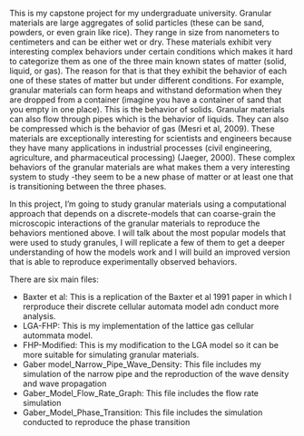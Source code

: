 This is my capstone project for my undergraduate university. 
Granular materials are large aggregates of solid particles (these can be sand, powders, or even grain like rice). They range in size from nanometers to centimeters and can be either wet or dry. These materials exhibit very interesting complex behaviors under certain conditions which makes it hard to categorize them as one of the three main known states of matter (solid, liquid, or gas). The reason for that is that they exhibit the behavior of each one of these states of matter but under different conditions. For example, granular materials can form heaps and withstand deformation when they are dropped from a container (imagine you have a container of sand that you empty in one place). This is the behavior of solids. Granular materials can also flow through pipes which is the behavior of liquids. They can also be compressed which is the behavior of gas (Mesri et al, 2009). These materials are exceptionally interesting for scientists and engineers because they have many applications in industrial processes (civil engineering, agriculture, and pharmaceutical processing) (Jaeger, 2000). These complex behaviors of the granular materials are what makes them a very interesting system to study -they seem to be a new phase of matter or at least one that is transitioning between the three phases.  

In this project, I’m going to study granular materials using a computational approach that depends on a discrete-models that can coarse-grain the microscopic interactions of the granular materials to reproduce the behaviors mentioned above. I will talk about the most popular models that were used to study granules, I will replicate a few of them to get a deeper understanding of how the models work and I will build an improved version that is able to reproduce experimentally observed behaviors. 


There are six main files:

- Baxter et al: This is a replication of the Baxter et al 1991 paper in which I rerproduce their discrete cellular automata model adn conduct more analysis.
- LGA-FHP: This is my implementation of the lattice gas cellular autommata model.
- FHP-Modified: This is my modification to the LGA model so it can be more suitable for simulating granular materials.
- Gaber model_Narrow_Pipe_Wave_Density: This file includes my simulation of the narrow pipe and the reproduction of the wave density and wave propagation
- Gaber_Model_Flow_Rate_Graph: This file includes the flow rate simulation
- Gaber_Model_Phase_Transition: This file includes the simulation conducted to reproduce the phase transition


